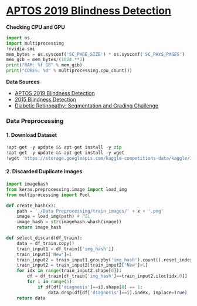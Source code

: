 # [APTOS 2019 Blindness Detection](https://www.kaggle.com/c/aptos2019-blindness-detection)
**Checking CPU and GPU**
```PYTHON
import os
import multiprocessing
!nvidia-smi
mem_bytes = os.sysconf('SC_PAGE_SIZE') * os.sysconf('SC_PHYS_PAGES')
mem_gib = mem_bytes/(1024.**3)  
print("RAM: %f GB" % mem_gib)
print("CORES: %d" % multiprocessing.cpu_count())
```
**Data Sources**
* [APTOS 2019 Blindness Detection](https://www.kaggle.com/c/aptos2019-blindness-detection/data)
* [2015 Blindness Detection](https://www.kaggle.com/tanlikesmath/diabetic-retinopathy-resized)
* [Diabetic Retinopathy: Segmentation and Grading Challenge](https://ieee-dataport.org/open-access/indian-diabetic-retinopathy-image-dataset-idrid)

### Data Preprocessing
#### 1. Download Dataset
```PYTHON
!apt-get -y update && apt-get install -y zip
!apt-get -y update && apt-get install -y wget
!wget 'https://storage.googleapis.com/kaggle-competitions-data/kaggle/14774/536888/all.zip?GoogleAccessId=web-data@kaggle-161607.iam.gserviceaccount.com&Expires=1565001228&Signature=ecTeTu%2F9gIQKcEJePgTnnI5G5hoesl3zOgN%2BV3cILfJxnlsZgjp5f2CK1yMG2vZi2VrVxRAbEXiOE903Uw10B1bxpHs%2Bjesu4R8VaXYjYleB1wAQcLWpnUx2Kvki9G6R6C9nOxH178%2FTHz4Hbl%2FpxolKWgRCoNECc%2BXvFTSTAAL5TxHleJIekIecROR7Rid2N1KXG%2FrGrTcKOhgakdmb2gilJpxMSSa1beUrDEJ3E6aHv8X3gFtsxsdTm8hI087U0kuhl9oNiHhNCxtTcl%2BPUGj9POUkOe%2FqCiZo95IEouXC%2FR57kLWtrpQ9846Y144vCquC8pEi%2BX0GGwwqL1sQ5g%3D%3D&response-content-disposition=attachment%3B+filename%3Daptos2019-blindness-detection.zip' --no-check-certificate -O aptos2019-blindness-detection.zip
```
#### 2. Discarded  Duplicate Images  
```PYTHON
import imagehash
from keras.preprocessing.image import load_img
from multiprocessing import Pool

def create_hash(x):
    path = './Data Preprocessing/train_images/' + x + '.png'
    image = load_img(path) # PIL
    image_hash = str(imagehash.whash(image))
    return image_hash

def select_discard(df_train):
    data = df_train.copy()
    train_input1 = df_train[['img_hash']]
    train_input1['New']=1
    train_input2 = train_input1.groupby('img_hash').count().reset_index()
    train_input2 = train_input2[train_input2['New']>1]
    for idx in range(train_input2.shape[0]):
        df = df_train[df_train['img_hash']==train_input2.iloc[idx,0]]
        for i in range(5):
            if df[df['diagnosis']==i].shape[0] == 1:
                data.drop(df[df['diagnosis']==i].index, inplace=True)
    return data
```

